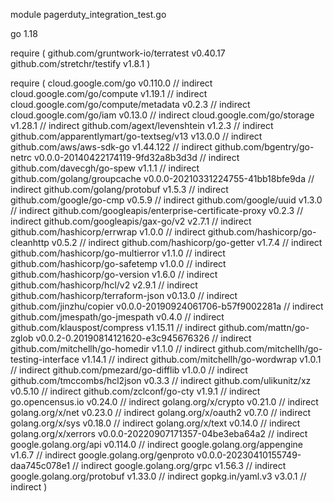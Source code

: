 module pagerduty_integration_test.go

go 1.18

require (
github.com/gruntwork-io/terratest v0.40.17
github.com/stretchr/testify v1.8.1
)

require (
cloud.google.com/go v0.110.0 // indirect
cloud.google.com/go/compute v1.19.1 // indirect
cloud.google.com/go/compute/metadata v0.2.3 // indirect
cloud.google.com/go/iam v0.13.0 // indirect
cloud.google.com/go/storage v1.28.1 // indirect
github.com/agext/levenshtein v1.2.3 // indirect
github.com/apparentlymart/go-textseg/v13 v13.0.0 // indirect
github.com/aws/aws-sdk-go v1.44.122 // indirect
github.com/bgentry/go-netrc v0.0.0-20140422174119-9fd32a8b3d3d // indirect
github.com/davecgh/go-spew v1.1.1 // indirect
github.com/golang/groupcache v0.0.0-20210331224755-41bb18bfe9da // indirect
github.com/golang/protobuf v1.5.3 // indirect
github.com/google/go-cmp v0.5.9 // indirect
github.com/google/uuid v1.3.0 // indirect
github.com/googleapis/enterprise-certificate-proxy v0.2.3 // indirect
github.com/googleapis/gax-go/v2 v2.7.1 // indirect
github.com/hashicorp/errwrap v1.0.0 // indirect
github.com/hashicorp/go-cleanhttp v0.5.2 // indirect
github.com/hashicorp/go-getter v1.7.4 // indirect
github.com/hashicorp/go-multierror v1.1.0 // indirect
github.com/hashicorp/go-safetemp v1.0.0 // indirect
github.com/hashicorp/go-version v1.6.0 // indirect
github.com/hashicorp/hcl/v2 v2.9.1 // indirect
github.com/hashicorp/terraform-json v0.13.0 // indirect
github.com/jinzhu/copier v0.0.0-20190924061706-b57f9002281a // indirect
github.com/jmespath/go-jmespath v0.4.0 // indirect
github.com/klauspost/compress v1.15.11 // indirect
github.com/mattn/go-zglob v0.0.2-0.20190814121620-e3c945676326 // indirect
github.com/mitchellh/go-homedir v1.1.0 // indirect
github.com/mitchellh/go-testing-interface v1.14.1 // indirect
github.com/mitchellh/go-wordwrap v1.0.1 // indirect
github.com/pmezard/go-difflib v1.0.0 // indirect
github.com/tmccombs/hcl2json v0.3.3 // indirect
github.com/ulikunitz/xz v0.5.10 // indirect
github.com/zclconf/go-cty v1.9.1 // indirect
go.opencensus.io v0.24.0 // indirect
golang.org/x/crypto v0.21.0 // indirect
golang.org/x/net v0.23.0 // indirect
golang.org/x/oauth2 v0.7.0 // indirect
golang.org/x/sys v0.18.0 // indirect
golang.org/x/text v0.14.0 // indirect
golang.org/x/xerrors v0.0.0-20220907171357-04be3eba64a2 // indirect
google.golang.org/api v0.114.0 // indirect
google.golang.org/appengine v1.6.7 // indirect
google.golang.org/genproto v0.0.0-20230410155749-daa745c078e1 // indirect
google.golang.org/grpc v1.56.3 // indirect
google.golang.org/protobuf v1.33.0 // indirect
gopkg.in/yaml.v3 v3.0.1 // indirect
)
